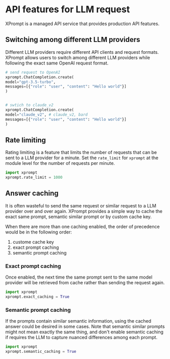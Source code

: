 # API features for LLM request
XPrompt is a managed API service that provides production API features.


## Switching among different LLM providers
Different LLM providers require different API clients and request formats. XPrompt allows users to switch among different LLM providers while following the exact same OpenAI request format.


```python
# send request to OpenAI
xprompt.ChatCompletion.create(
model="gpt-3.5-turbo",
messages=[{"role": "user", "content": "Hello world"}]
)


# swtich to claude_v2
xprompt.ChatCompletion.create(
model="claude_v2", # claude_v2, bard
messages=[{"role": "user", "content": "Hello world"}]
)
```


## Rate limiting
Rating limiting is a feature that limits the number of requests that can be sent to a LLM provider for a minute.
Set the `rate_limit` for `xprompt` at the module level for the number of requests per minute.


```python
import xprompt
xprompt.rate_limit = 1000
```



## Answer caching
It is often wasteful to send the same request or similar request to a LLM provider over and over again. XPrompt provides a simple way to cache the exact same prompt, semantic similar prompt or by custom cache key.


When there are more than one caching enabled, the order of precedence would be in the following order:
1. custome cache key
2. exact prompt caching
3. semantic prompt caching


### Exact prompt caching
Once enabled, the next time the same prompt sent to the same model provider will be retrieved from cache rather than sending the request again.


```python
import xprompt
xprompt.exact_caching = True
```


### Semantic prompt caching
If the prompts contain similar semantic information, using the cached answer could be desired in some cases. Note that semantic similar prompts might not mean exactly the same thing, and don't enable semantic caching if requires the LLM to capture nuanced differences among each prompt.


```python
import xprompt
xprompt.semantic_caching = True
```





